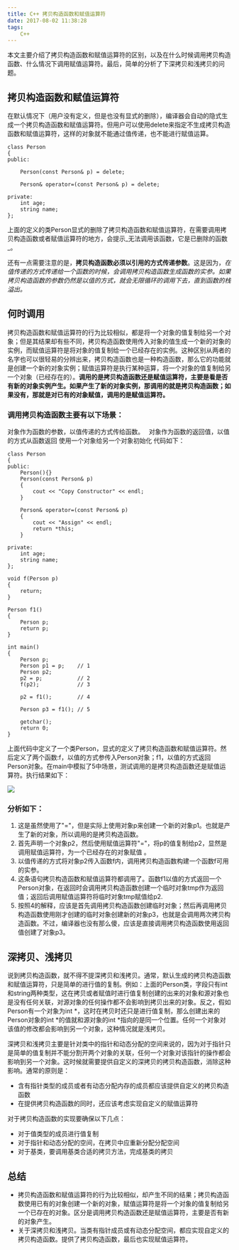 ```yaml
---
title: C++ 拷贝构造函数和赋值运算符
date: 2017-08-02 11:38:28
tags:
	C++
---
```

本文主要介绍了拷贝构造函数和赋值运算符的区别，以及在什么时候调用拷贝构造函数、什么情况下调用赋值运算符。最后，简单的分析了下深拷贝和浅拷贝的问题。

## 拷贝构造函数和赋值运算符
在默认情况下（用户没有定义，但是也没有显式的删除），编译器会自动的隐式生成一个拷贝构造函数和赋值运算符。但用户可以使用delete来指定不生成拷贝构造函数和赋值运算符，这样的对象就不能通过值传递，也不能进行赋值运算。

```
class Person
{
public:

    Person(const Person& p) = delete;

    Person& operator=(const Person& p) = delete;

private:
    int age;
    string name;
};
```

上面的定义的类Person显式的删除了拷贝构造函数和赋值运算符，在需要调用拷贝构造函数或者赋值运算符的地方，会提示_无法调用该函数，它是已删除的函数_。

还有一点需要注意的是，**拷贝构造函数必须以引用的方式传递参数**。这是因为，*在值传递的方式传递给一个函数的时候，会调用拷贝构造函数生成函数的实参。如果拷贝构造函数的参数仍然是以值的方式，就会无限循环的调用下去，直到函数的栈溢出。*

## 何时调用

拷贝构造函数和赋值运算符的行为比较相似，都是将一个对象的值复制给另一个对象；但是其结果却有些不同，拷贝构造函数使用传入对象的值生成一个新的对象的实例，而赋值运算符是将对象的值复制给一个已经存在的实例。这种区别从两者的名字也可以很轻易的分辨出来，拷贝构造函数也是一种构造函数，那么它的功能就是创建一个新的对象实例；赋值运算符是执行某种运算，将一个对象的值复制给另一个对象（已经存在的）。**调用的是拷贝构造函数还是赋值运算符，主要是看是否有新的对象实例产生。如果产生了新的对象实例，那调用的就是拷贝构造函数；如果没有，那就是对已有的对象赋值，调用的是赋值运算符。**

### 调用拷贝构造函数主要有以下场景：

对象作为函数的参数，以值传递的方式传给函数。　
对象作为函数的返回值，以值的方式从函数返回
使用一个对象给另一个对象初始化
代码如下：
```
class Person
{
public:
    Person(){}
    Person(const Person& p)
    {
        cout << "Copy Constructor" << endl;
    }

    Person& operator=(const Person& p)
    {
        cout << "Assign" << endl;
        return *this;
    }

private:
    int age;
    string name;
};

void f(Person p)
{
    return;
}

Person f1()
{
    Person p;
    return p;
}

int main()
{
    Person p;
    Person p1 = p;    // 1
    Person p2;
    p2 = p;           // 2
    f(p2);            // 3

    p2 = f1();        // 4

    Person p3 = f1(); // 5

    getchar();
    return 0;
}
```

上面代码中定义了一个类Person，显式的定义了拷贝构造函数和赋值运算符。然后定义了两个函数:f，以值的方式参传入Person对象；f1，以值的方式返回Person对象。在main中模拟了5中场景，测试调用的是拷贝构造函数还是赋值运算符。执行结果如下：

![](http://images2015.cnblogs.com/blog/439761/201612/439761-20161207163440429-300030531.png)


### 分析如下： 

1. 这是虽然使用了"="，但是实际上使用对象p来创建一个新的对象p1。也就是产生了新的对象，所以调用的是拷贝构造函数。
2. 首先声明一个对象p2，然后使用赋值运算符"="，将p的值复制给p2，显然是调用赋值运算符，为一个已经存在的对象赋值 。
3. 以值传递的方式将对象p2传入函数f内，调用拷贝构造函数构建一个函数f可用的实参。
4. 这条语句拷贝构造函数和赋值运算符都调用了。函数f1以值的方式返回一个Person对象，在返回时会调用拷贝构造函数创建一个临时对象tmp作为返回值；返回后调用赋值运算符将临时对象tmp赋值给p2.
5. 按照4的解释，应该是首先调用拷贝构造函数创建临时对象；然后再调用拷贝构造函数使用刚才创建的临时对象创建新的对象p3，也就是会调用两次拷贝构造函数。不过，编译器也没有那么傻，应该是直接调用拷贝构造函数使用返回值创建了对象p3。

## 深拷贝、浅拷贝

说到拷贝构造函数，就不得不提深拷贝和浅拷贝。通常，默认生成的拷贝构造函数和赋值运算符，只是简单的进行值的复制。例如：上面的Person类，字段只有int和string两种类型，这在拷贝或者赋值时进行值复制创建的出来的对象和源对象也是没有任何关联，对源对象的任何操作都不会影响到拷贝出来的对象。反之，假如Person有一个对象为int *，这时在拷贝时还只是进行值复制，那么创建出来的Person对象的int *的值就和源对象的int *指向的是同一个位置。任何一个对象对该值的修改都会影响到另一个对象，这种情况就是浅拷贝。

深拷贝和浅拷贝主要是针对类中的指针和动态分配的空间来说的，因为对于指针只是简单的值复制并不能分割开两个对象的关联，任何一个对象对该指针的操作都会影响到另一个对象。这时候就需要提供自定义的深拷贝的拷贝构造函数，消除这种影响。通常的原则是：

- 含有指针类型的成员或者有动态分配内存的成员都应该提供自定义的拷贝构造函数
- 在提供拷贝构造函数的同时，还应该考虑实现自定义的赋值运算符

对于拷贝构造函数的实现要确保以下几点：

- 对于值类型的成员进行值复制
- 对于指针和动态分配的空间，在拷贝中应重新分配分配空间
- 对于基类，要调用基类合适的拷贝方法，完成基类的拷贝
## 总结
- 拷贝构造函数和赋值运算符的行为比较相似，却产生不同的结果；拷贝构造函数使用已有的对象创建一个新的对象，赋值运算符是将一个对象的值复制给另一个已存在的对象。区分是调用拷贝构造函数还是赋值运算符，主要是否有新的对象产生。
- 关于深拷贝和浅拷贝。当类有指针成员或有动态分配空间，都应实现自定义的拷贝构造函数。提供了拷贝构造函数，最后也实现赋值运算符。